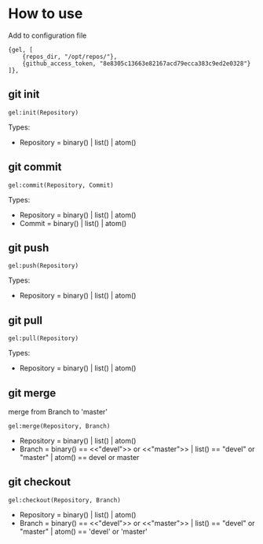 # How to use
Add to configuration file
```
{gel, [
    {repos_dir, "/opt/repos/"},
    {github_access_token, "8e8305c13663e82167acd79ecca383c9ed2e0328"}
]},
```

## git init
```
gel:init(Repository)
```
Types:
* Repository = binary() | list() | atom()

## git commit
```
gel:commit(Repository, Commit)
```
Types:
* Repository = binary() | list() | atom()
* Commit = binary() | list() | atom()

## git push
```
gel:push(Repository)
```
Types:
* Repository = binary() | list() | atom()

## git pull
```
gel:pull(Repository)
```
Types:
* Repository = binary() | list() | atom()

## git merge
merge from Branch to 'master'
```
gel:merge(Repository, Branch)
```
* Repository = binary() | list() | atom()
* Branch = 
    binary() == <<"devel">> or <<"master">> | 
    list()   == "devel" or "master" | 
    atom()   == devel or master

## git checkout
```
gel:checkout(Repository, Branch)
```
* Repository = binary() | list() | atom()
* Branch = 
    binary() == <<"devel">> or <<"master">> | 
    list()   == "devel" or "master" | 
    atom()   == 'devel' or 'master'
